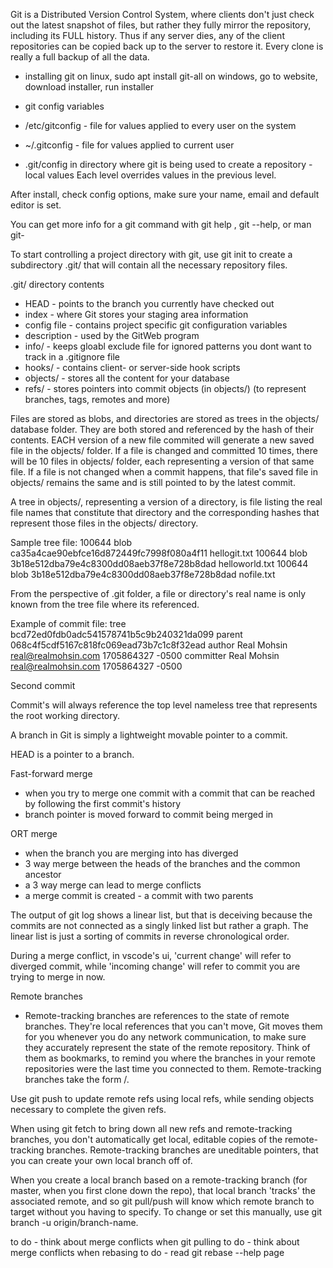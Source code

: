 Git is a Distributed Version Control System, where clients don't just check out the latest snapshot of files, but rather they fully mirror the repository, including its FULL history. Thus if any server dies, any of the client repositories can be copied back up to the server to restore it. Every clone is really a full backup of all the data.

- installing git
on linux, sudo apt install git-all
on windows, go to website, download installer, run installer

- git config variables
- /etc/gitconfig - file for values applied to every user on the system
- ~/.gitconfig - file for values applied to current user
- .git/config in directory where git is being used to create a repository - local values
Each level overrides values in the previous level.

After install, check config options, make sure your name, email and default editor is set.

You can get more info for a git command with git help <verb>, git <verb> --help, or man git-<verb>

To start controlling a project directory with git, use git init to create a subdirectory .git/ that will contain all the necessary repository files. 

.git/ directory contents 
- HEAD - points to the branch you currently have checked out
- index - where Git stores your staging area information
- config file - contains project specific git configuration variables
- description - used by the GitWeb program
- info/ - keeps gloabl exclude file for ignored patterns you dont want to track in a .gitignore file
- hooks/ - contains client- or server-side hook scripts
- objects/ - stores all the content for your database
- refs/ - stores pointers into commit objects (in objects/) (to represent branches, tags, remotes and more)


Files are stored as blobs, and directories are stored as trees in the objects/ database folder. They are both stored and referenced by the hash of their contents. EACH version of a new file commited will generate a new saved file in the objects/ folder. If a file is changed and committed 10 times, there will be 10 files in objects/ folder, each representing a version of that same file. If a file is not changed when a commit happens, that file's saved file in objects/ remains the same and is still pointed to by the latest commit. 

A tree in objects/, representing a version of a directory, is file listing the real file names that constitute that directory and the corresponding hashes that represent those files in the objects/ directory. 

Sample tree file:
100644 blob ca35a4cae90ebfce16d872449fc7998f080a4f11    hellogit.txt
100644 blob 3b18e512dba79e4c8300dd08aeb37f8e728b8dad    helloworld.txt
100644 blob 3b18e512dba79e4c8300dd08aeb37f8e728b8dad    nofile.txt

From the perspective of .git folder, a file or directory's real name is only known from the tree file where its referenced. 

Example of commit file:
tree bcd72ed0fdb0adc541578741b5c9b240321da099
parent 068c4f5cdf5167c818fc069ead73b7c1c8f32ead
author Real Mohsin <real@realmohsin.com> 1705864327 -0500
committer Real Mohsin <real@realmohsin.com> 1705864327 -0500

Second commit


Commit's will always reference the top level nameless tree that represents the root working directory.

A branch in Git is simply a lightweight movable pointer to a commit.

HEAD is a pointer to a branch.


Fast-forward merge
- when you try to merge one commit with a commit that can be reached by following the first commit's history
- branch pointer is moved forward to commit being merged in 

ORT merge
- when the branch you are merging into has diverged
- 3 way merge between the heads of the branches and the common ancestor
- a 3 way merge can lead to merge conflicts
- a merge commit is created - a commit with two parents

The output of git log shows a linear list, but that is deceiving because the commits are not connected as a singly linked list but rather a graph. The linear list is just a sorting of commits in reverse chronological order. 

During a merge conflict, in vscode's ui, 'current change' will refer to diverged commit, while 'incoming change' will refer to commit you are trying to merge in now.

Remote branches
- Remote-tracking branches are references to the state of remote branches. They're local references that you can't move, Git moves them for you whenever you do any network communication, to make sure they accurately represent the state of the remote repository. Think of them as bookmarks, to remind you where the branches in your remote repositories were the last time you connected to them. Remote-tracking branches take the form <remote>/<branch>.

Use git push to update remote refs using local refs, while sending objects necessary to complete the given refs. 

When using git fetch <remote> to bring down all new refs and remote-tracking branches, you don't automatically get local, editable copies of the remote-tracking branches. Remote-tracking branches are uneditable pointers, that you can create your own local branch off of. 

When you create a local branch based on a remote-tracking branch (for master, when you first clone down the repo), that local branch 'tracks' the associated remote, and so git pull/push will know which remote branch to target without you having to specify. To change or set this manually, use git branch -u origin/branch-name.


to do - think about merge conflicts when git pulling
to do - think about merge conflicts when rebasing
to do - read git rebase --help page